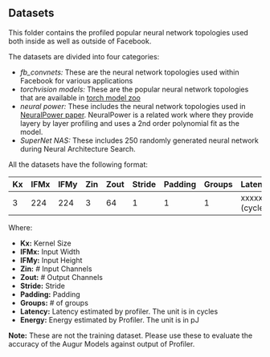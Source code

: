 ## Datasets

This folder contains the profiled popular neural network topologies used both inside as well as outside of Facebook. 

The datasets are divided into four categories:

* *fb_convnets:* These are the neural network topologies used within Facebook for various applications
* *torchvision models:* These are the popular neural network topologies that are available in [torch model zoo](https://pytorch.org/docs/stable/torchvision/models.html)
* *neural power:* These includes the neural network topologies used in [NeuralPower paper](https://arxiv.org/pdf/1710.05420.pdf). NeuralPower is a related work where they provide layery
by layer profiling and uses a 2nd order polynomial fit as the model.
* *SuperNet NAS:* These includes 250 randomly generated neural network during Neural Architecture Search.

All the datasets have the following format:

| Kx          | IFMx        | IFMy         | Zin              | Zout              | Stride | Padding | Groups      | Latency                              | Energy                              |
|-------------|-------------|--------------|------------------|-------------------|--------|---------|-------------|--------------------------------------|-------------------------------------|
| 3           | 224         | 224          | 3                | 64                | 1      | 1       | 1           | xxxxxx (cycles)                      | xxxxxx (pJ)                         |

Where:
* **Kx:** Kernel Size 
* **IFMx:** Input Width 
* **IFMy:** Input Height
*  **Zin:** # Input Channels
* **Zout:** # Output Channels
* **Stride:** Stride
* **Padding:** Padding  
* **Groups:** # of groups
* **Latency:** Latency estimated by profiler. The unit is in cycles
* **Energy:** Energy estimated by Profiler. The unit is in pJ


**Note:** These are not the training dataset. Please use these to evaluate the accuracy of the Augur Models against output of Profiler.
